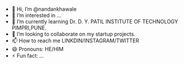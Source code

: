 - 👋 Hi, I’m @nandankhawale
- 👀 I’m interested in ...
- 🌱 I’m currently learning Dr. D. Y. PATIL INSTITUTE OF TECHNOLOGY PIMPRI,PUNE.
- 💞️ I’m looking to collaborate on my startup projects.
- 📫 How to reach me LINKDIN/INSTAGRAM/TWITTER
- 😄 Pronouns: HE/HIM
- ⚡ Fun fact: ...

<!---
nandankhawale/nandankhawale is a ✨ special ✨ repository because its `README.md` (this file) appears on your GitHub profile.
You can click the Preview link to take a look at your changes.
--->
